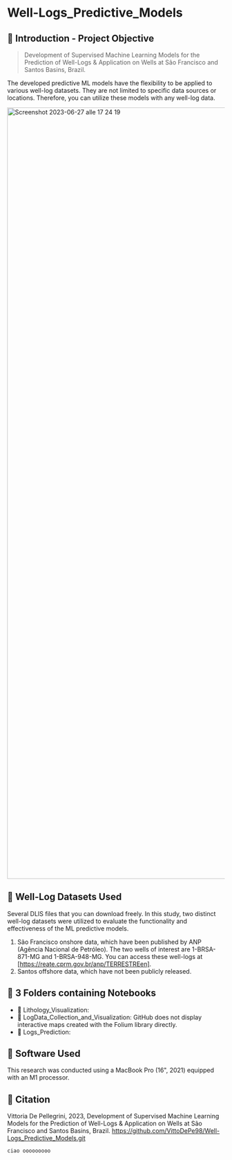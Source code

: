 # Well-Logs_Predictive_Models

## 📌 Introduction - Project Objective   
> Development of Supervised Machine Learning Models for the Prediction of Well-Logs & Application on Wells at São Francisco and Santos Basins, Brazil.

The developed predictive ML models have the flexibility to be applied to various well-log datasets. They are not limited to specific data sources or locations. Therefore, you can utilize these models with any well-log data. 

<img width="1781" alt="Screenshot 2023-06-27 alle 17 24 19" src="https://github.com/VittoDePe98/Well-Logs_Predictive_Models/assets/130911240/93354d5b-eee2-4787-8302-63570696e822">

## 📌 Well-Log Datasets Used
Several DLIS files that you can download freely. 
In this study, two distinct well-log datasets were utilized to evaluate the functionality and effectiveness of the ML predictive models.
1. São Francisco onshore data, which have been published by ANP (Agência Nacional de Petróleo). The two wells of interest are 1-BRSA-871-MG and 1-BRSA-948-MG. You can access these well-logs at [https://reate.cprm.gov.br/anp/TERRESTREen].
2. Santos offshore data, which have not been publicly released.

## 📌 3 Folders containing Notebooks
* 📗 Lithology_Visualization:
* 📙 LogData_Collection_and_Visualization: GitHub does not display interactive maps created with the Folium library directly.
* 📘 Logs_Prediction:

## 📌 Software Used 
This research was conducted using a MacBook Pro (16", 2021) equipped with an M1 processor.

## 📌 Citation 
Vittoria De Pellegrini, 2023, Development of Supervised Machine Learning Models for the Prediction of Well-Logs & Application on Wells at São Francisco and Santos Basins, Brazil. 
https://github.com/VittoDePe98/Well-Logs_Predictive_Models.git


``` ciao ooooooooo ```
